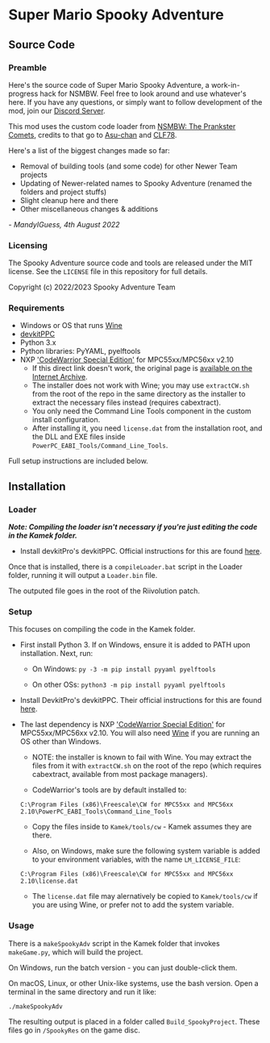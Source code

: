 # Super Mario Spooky Adventure
## Source Code

### Preamble

Here's the source code of Super Mario Spooky Adventure, a work-in-progress hack for NSMBW. Feel free to look around and use whatever's here.
If you have any questions, or simply want to follow development of the mod, join our [Discord Server][discord].

This mod uses the custom code loader from [NSMBW: The Prankster Comets][nsmbwtpc], credits to that go to [Asu-chan](https://github.com/Asu-chan) and [CLF78](https://github.com/CLF78).

Here's a list of the biggest changes made so far:
- Removal of building tools (and some code) for other Newer Team projects
- Updating of Newer-related names to Spooky Adventure (renamed the folders and project stuffs)
- Slight cleanup here and there
- Other miscellaneous changes & additions

*- MandyIGuess, 4th August 2022*

### Licensing

The Spooky Adventure source code and tools are released under the MIT license.
See the `LICENSE` file in this repository for full details.

Copyright (c) 2022/2023 Spooky Adventure Team

### Requirements

- Windows or OS that runs [Wine]
- [devkitPPC][dkp]
- Python 3.x
- Python libraries: PyYAML, pyelftools
- NXP ['CodeWarrior Special Edition'][cw] for MPC55xx/MPC56xx v2.10
  - If this direct link doesn't work, the original page is
    [available on the Internet Archive][cwIA].
  - The installer does not work with Wine; you may use `extractCW.sh`
    from the root of the repo in the same directory as the installer to
    extract the necessary files instead (requires cabextract).
  - You only need the Command Line Tools component in the custom
    install configuration.
  - After installing it, you need `license.dat` from the installation root,
    and the DLL and EXE files inside `PowerPC_EABI_Tools/Command_Line_Tools`.

Full setup instructions are included below.

## Installation

### Loader

***Note: Compiling the loader isn't necessary if you're just editing the code in the Kamek folder.***

- Install devkitPro's devkitPPC. Official instructions for this are found [here][dkp].

Once that is installed, there is a `compileLoader.bat` script in the Loader folder, running it will output a `Loader.bin` file.

The outputed file goes in the root of the Riivolution patch.

### Setup

This focuses on compiling the code in the Kamek folder.

- First install Python 3. If on Windows, ensure it is added to PATH
  upon installation. Next, run:

  - On Windows:
    `py -3 -m pip install pyyaml pyelftools`

  - On other OSs:
    `python3 -m pip install pyyaml pyelftools`

- Install DevkitPro's devkitPPC. Their official instructions for
  this are found [here][dkp].

- The last dependency is NXP ['CodeWarrior Special Edition'][cw]
  for MPC55xx/MPC56xx v2.10. You will also need [Wine] if you
  are running an OS other than Windows.

  - NOTE: the installer is known to fail with Wine.
    You may extract the files from it with ``extractCW.sh``
    on the root of the repo (which requires cabextract,
    available from most package managers).

  - CodeWarrior's tools are by default installed to:
  
  `C:\Program Files (x86)\Freescale\CW for MPC55xx and MPC56xx 2.10\PowerPC_EABI_Tools\Command_Line_Tools`

  - Copy the files inside to `Kamek/tools/cw` - Kamek assumes they
    are there.

  - Also, on Windows, make sure the following system variable is added
    to your environment variables, with the name `LM_LICENSE_FILE`:

  `C:\Program Files (x86)\Freescale\CW for MPC55xx and MPC56xx 2.10\license.dat`

  - The ``license.dat`` file may alernatively be copied to
    `Kamek/tools/cw` if you are using Wine, or prefer not to add the system variable.

### Usage

There is a `makeSpookyAdv` script in the Kamek folder that invokes `makeGame.py`, which will build the project.

On Windows, run the batch version - you can just double-click them.

On macOS, Linux, or other Unix-like systems, use the bash version.
Open a terminal in the same directory and run it like:

`./makeSpookyAdv`

The resulting output is placed in a folder called `Build_SpookyProject`. These files go in `/SpookyRes` on the game disc.

[cw]:
http://cache.nxp.com/lgfiles/devsuites/PowerPC/CW55xx_v2_10_SE.exe?WT_TYPE=IDE%20-%20Debug,%20Compile%20and%20Build%20Tools&WT_VENDOR=FREESCALE&WT_FILE_FORMAT=exe&WT_ASSET=Downloads&fileExt=.exe
[cwIA]:
http://web.archive.org/web/20160602205749/http://www.nxp.com/products/software-and-tools/software-development-tools/codewarrior-development-tools/downloads/special-edition-software:CW_SPECIALEDITIONS
[discord]:
https://discord.gg/fW5D3b6WQ8
[dkp]:
https://devkitpro.org/wiki/Getting_Started
[nsmbwtpc]:
https://github.com/Asu-chan/NSMBWThePranksterComets
[Wine]:
https://www.winehq.org/
